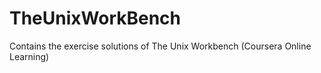 # TheUnixWorkBench

Contains the exercise solutions of The Unix Workbench (Coursera Online Learning)
